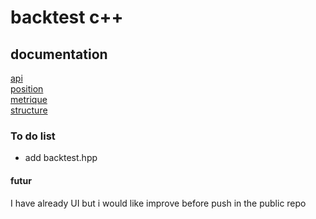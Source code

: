 # backtest c++

## documentation

[api](docs/headers%20backtest/api.md)\
[position](docs/headers%20backtest/position.md)\
[metrique](docs/headers%20backtest/metrique.md)\
[structure](docs/headers%20backtest/structure.md)



### To do list 
- add backtest.hpp



#### futur
I have already UI but i would like improve before push in the public repo